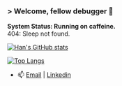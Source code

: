 ### > Welcome, fellow debugger 👋
**System Status: Running on caffeine.**  
404: Sleep not found.  

[![Han's GitHub stats](https://github-readme-stats.vercel.app/api?username=han-nwin&show_icons=true&theme=catppuccin_mocha&hide_rank=true)](https://github.com/han-nwin/github-readme-stats)

[![Top Langs](https://github-readme-stats.vercel.app/api/top-langs/?username=han-nwin&hide_progress=true&show_icons=true&theme=catppuccin_mocha)](https://github.com/han-nwin/github-readme-stats)

- 📫 [Email](mailto:hannguyen.win@gmail.com) | [Linkedin](https://www.linkedin.com/in/tan-han-nguyen/)

